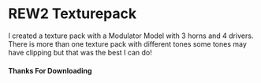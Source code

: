 # REW2 Texturepack

I created a texture pack with a Modulator Model with 3 horns and 4 drivers.
  There is more than one texture pack with different tones some tones may have clipping but that was the best I can do!
  
#### Thanks For Downloading
